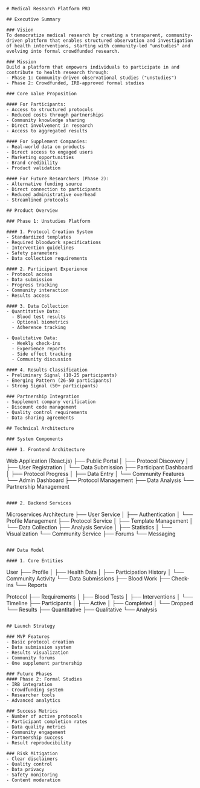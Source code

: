 ```
# Medical Research Platform PRD

## Executive Summary

### Vision
To democratize medical research by creating a transparent, community-driven platform that enables structured observation and investigation of health interventions, starting with community-led "unstudies" and evolving into formal crowdfunded research.

### Mission
Build a platform that empowers individuals to participate in and contribute to health research through:
- Phase 1: Community-driven observational studies ("unstudies")
- Phase 2: Crowdfunded, IRB-approved formal studies

### Core Value Proposition

#### For Participants:
- Access to structured protocols
- Reduced costs through partnerships
- Community knowledge sharing
- Direct involvement in research
- Access to aggregated results

#### For Supplement Companies:
- Real-world data on products
- Direct access to engaged users
- Marketing opportunities
- Brand credibility
- Product validation

#### For Future Researchers (Phase 2):
- Alternative funding source
- Direct connection to participants
- Reduced administrative overhead
- Streamlined protocols

## Product Overview

### Phase 1: Unstudies Platform

#### 1. Protocol Creation System
- Standardized templates
- Required bloodwork specifications
- Intervention guidelines
- Safety parameters
- Data collection requirements

#### 2. Participant Experience
- Protocol access
- Data submission
- Progress tracking
- Community interaction
- Results access

#### 3. Data Collection
- Quantitative Data:
  - Blood test results
  - Optional biometrics
  - Adherence tracking
  
- Qualitative Data:
  - Weekly check-ins
  - Experience reports
  - Side effect tracking
  - Community discussion

#### 4. Results Classification
- Preliminary Signal (10-25 participants)
- Emerging Pattern (26-50 participants)
- Strong Signal (50+ participants)

### Partnership Integration
- Supplement company verification
- Discount code management
- Quality control requirements
- Data sharing agreements

## Technical Architecture

### System Components

#### 1. Frontend Architecture
```

Web Application (React.js)
├── Public Portal
│   ├── Protocol Discovery
│   ├── User Registration
│   └── Data Submission
├── Participant Dashboard
│   ├── Protocol Progress
│   ├── Data Entry
│   └── Community Features
└── Admin Dashboard
├── Protocol Management
├── Data Analysis
└── Partnership Management

```

#### 2. Backend Services
```

Microservices Architecture
├── User Service
│   ├── Authentication
│   └── Profile Management
├── Protocol Service
│   ├── Template Management
│   └── Data Collection
├── Analysis Service
│   ├── Statistics
│   └── Visualization
└── Community Service
├── Forums
└── Messaging

```

### Data Model

#### 1. Core Entities
```

User
├── Profile
│   ├── Health Data
│   ├── Participation History
│   └── Community Activity
└── Data Submissions
├── Blood Work
├── Check-ins
└── Reports

Protocol
├── Requirements
│   ├── Blood Tests
│   ├── Interventions
│   └── Timeline
├── Participants
│   ├── Active
│   ├── Completed
│   └── Dropped
└── Results
├── Quantitative
├── Qualitative
└── Analysis

```

## Launch Strategy

### MVP Features
- Basic protocol creation
- Data submission system
- Results visualization
- Community forums
- One supplement partnership

### Future Phases
#### Phase 2: Formal Studies
- IRB integration
- Crowdfunding system
- Researcher tools
- Advanced analytics

### Success Metrics
- Number of active protocols
- Participant completion rates
- Data quality metrics
- Community engagement
- Partnership success
- Result reproducibility

### Risk Mitigation
- Clear disclaimers
- Quality control
- Data privacy
- Safety monitoring
- Content moderation
```